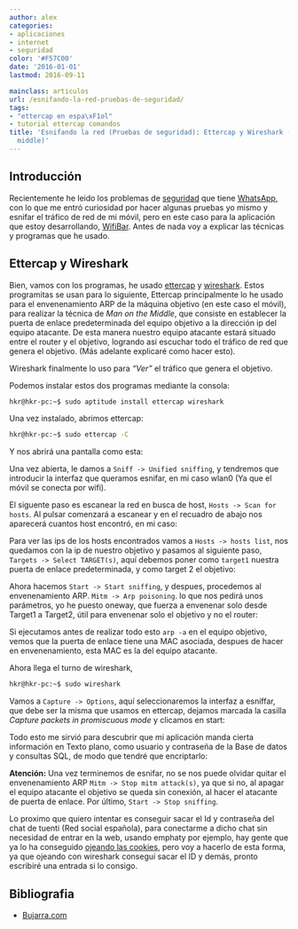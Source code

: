 ```yaml
---
author: alex
categories:
- aplicaciones
- internet
- seguridad
color: '#F57C00'
date: '2016-01-01'
lastmod: 2016-09-11

mainclass: articulos
url: /esnifando-la-red-pruebas-de-seguridad/
tags:
- "ettercap en espa\xF1ol"
- tutorial ettercap comandos
title: 'Esnifando la red (Pruebas de seguridad): Ettercap y Wireshark (Man in the
  middle)'
---
```


## Introducción

Recientemente he leido los problemas de [seguridad](/categorias/#seguridad "Artículos sobre seguridad") que tiene [WhatsApp][1], con lo que me entró curiosidad por hacer algunas pruebas yo mismo y esnifar el tráfico de red de mi móvil, pero en este caso para la aplicación que estoy desarrollando, [WifiBar][2]. Antes de nada voy a explicar las técnicas y programas que he usado.

<!--more--><!--ad-->

## Ettercap y Wireshark

Bien, vamos con los programas, he usado [ettercap][3] y [wireshark][4]. Estos programitas se usan para lo siguiente, Ettercap principalmente lo he usado para el envenenamiento ARP de la máquina objetivo (en este caso el móvil), para realizar la técnica de *Man on the Middle*, que consiste en establecer la puerta de enlace predeterminada del equipo objetivo a la dirección ip del equipo atacante. De esta manera nuestro equipo atacante estará situado entre el router y el objetivo, logrando así escuchar todo el tráfico de red que genera el objetivo. (Más adelante explicaré como hacer esto).

Wireshark finalmente lo uso para *“Ver”* el tráfico que genera el objetivo.

Podemos instalar estos dos programas mediante la consola:

```bash
hkr@hkr-pc:~$ sudo aptitude install ettercap wireshark
```

Una vez instalado, abrimos ettercap:

```bash
hkr@hkr-pc:~$ sudo ettercap -C
```

Y nos abrirá una pantalla como esta:

<figure>
	<amp-img on="tap:lightbox1" role="button" tabindex="0" layout="responsive"  height="449" width="669" src="https://2.bp.blogspot.com/-6aC4HXLtK7k/TdlRoid4i2I/AAAAAAAAAgs/XHR8h0qNXss/s800/ettercap1.png"></amp-img>
</figure>

Una vez abierta, le damos a `Sniff -> Unified sniffing`, y tendremos que introducir la interfaz que queramos esnifar, en mi caso wlan0 (Ya que el móvil se conecta por wifi).

<figure>
	<amp-img on="tap:lightbox1" role="button" tabindex="0" layout="responsive"  height="79" width="616" src="https://4.bp.blogspot.com/-bJscHRVIt3U/TdlSWHzopEI/AAAAAAAAAg0/9iVj3S96Jpo/s800/interface.png"></amp-img>
</figure>

El siguente paso es escanear la red en busca de host, `Hosts -> Scan for hosts`. Al pulsar comenzará a escanear y en el recuadro de abajo nos aparecerá cuantos host encontró, en mi caso:

<figure>
	<amp-img on="tap:lightbox1" role="button" tabindex="0" layout="responsive"  height="444" width="667" src="https://2.bp.blogspot.com/-UHuz1c4HInM/TdlTPkAoLYI/AAAAAAAAAg8/gEU_PTHohgA/s800/host.png"></amp-img>
</figure>

Para ver las ips de los hosts encontrados vamos a `Hosts -> hosts list`, nos quedamos con la ip de nuestro objetivo y pasamos al siguiente paso, `Targets -> Select TARGET(s)`, aquí debemos poner como `target1` nuestra puerta de enlace predeterminada, y como target 2 el objetivo:

<figure>
	<amp-img on="tap:lightbox1" role="button" tabindex="0" layout="responsive"  height="93" width="541" src="https://3.bp.blogspot.com/-lFH6pB11PTA/TdlUjkVJPJI/AAAAAAAAAhE/m_W8MFwPLfA/s800/target.png"></amp-img>
</figure>

Ahora hacemos `Start -> Start sniffing`, y despues, procedemos al envenenamiento ARP. `Mitm -> Arp poisoning`. lo que nos pedirá unos parámetros, yo he puesto oneway, que fuerza a envenenar solo desde Target1 a Target2, útil para envenenar solo el objetivo y no el router:

<figure>
	<amp-img on="tap:lightbox1" role="button" tabindex="0" layout="responsive"  height="78" width="530" src="https://4.bp.blogspot.com/-KMyx2G5WS_0/TdlWJa5riyI/AAAAAAAAAhM/fyZXGORdX7A/s800/arp.png"></amp-img>
</figure>

Si ejecutamos antes de realizar todo esto `arp -a` en el equipo objetivo, vemos que la puerta de enlace tiene una MAC asociada, despues de hacer en envenenamiento, esta MAC es la del equipo atacante.

Ahora llega el turno de wireshark,

```bash
hkr@hkr-pc:~$ sudo wireshark
```

Vamos a `Capture -> Options`, aquí seleccionaremos la interfaz a esniffar, que debe ser la misma que usamos en ettercap, dejamos marcada la casilla *Capture packets in promiscuous mode* y clicamos en start:

<figure>
    <amp-img layout="responsive"  height="594" width="640" src="https://3.bp.blogspot.com/-W8mrGI5blBY/TdlYTc3yTLI/AAAAAAAAAhU/p3uTj_g8We4/s800/capture.png"></amp-img>
</figure>

Todo esto me sirvió para descubrir que mi aplicación manda cierta información en Texto plano, como usuario y contraseña de la Base de datos y consultas SQL, de modo que tendré que encriptarlo:

<figure>
    <a href="https://1.bp.blogspot.com/-IJWXvfdJegA/TdlZvAxBggI/AAAAAAAAAhc/-i-VAe-xow8/s1600/bd.png"><amp-img layout="responsive"  height="483" width="800" src="https://1.bp.blogspot.com/-IJWXvfdJegA/TdlZvAxBggI/AAAAAAAAAhc/-i-VAe-xow8/s800/bd.png"></amp-img></a>
</figure>

__Atención:__ Una vez terminemos de esnifar, no se nos puede olvidar quitar el envenenamiento ARP `Mitm -> Stop mitm attack(s)`, ya que si no, al apagar el equipo atacante el objetivo se queda sin conexión, al hacer el atacante de puerta de enlace. Por último, `Start -> Stop sniffing`.

Lo proximo que quiero intentar es conseguir sacar el Id y contraseña del chat de tuenti (Red social española), para conectarme a dicho chat sin necesidad de entrar en la web, usando emphaty por ejemplo, hay gente que ya lo ha conseguido [ojeando las cookies][5], pero voy a hacerlo de esta forma, ya que ojeando con wireshark conseguí sacar el ID y demás, pronto escribiré una entrada si lo consigo.

## Bibliografia

- [Bujarra.com][6]

 [1]: http://gizmovil.com/2011/05/fallo-de-seguridad-en-whatsapp-que-permite-acceder-a-los-mensajes-y-numeros-de-telefono
 [2]: https://elbauldelprogramador.com/avances-en-el-proyecto-android-de-fin/
 [3]: http://ettercap.sourceforge.net/
 [4]: http://www.wireshark.org/
 [5]: http://blogguino.blogspot.com/2010/05/tuenti-chat-en-empathy-sin-contactos.html
 [6]: http://www.bujarra.com/ProcedimientoManInTheMiddle.html

